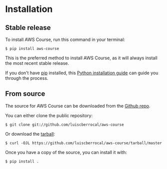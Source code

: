 # Installation

## Stable release

To install AWS Course, run this command in your
terminal:

``` console
$ pip install aws-course
```

This is the preferred method to install AWS Course, as it will always install the most recent stable release.

If you don't have [pip][] installed, this [Python installation guide][]
can guide you through the process.

## From source

The source for AWS Course can be downloaded from
the [Github repo][].

You can either clone the public repository:

``` console
$ git clone git://github.com/luiscberrocal/aws-course
```

Or download the [tarball][]:

``` console
$ curl -OJL https://github.com/luiscberrocal/aws-course/tarball/master
```

Once you have a copy of the source, you can install it with:

``` console
$ pip install .
```

  [pip]: https://pip.pypa.io
  [Python installation guide]: http://docs.python-guide.org/en/latest/starting/installation/
  [Github repo]: https://github.com/%7B%7B%20cookiecutter.github_username%20%7D%7D/%7B%7B%20cookiecutter.project_slug%20%7D%7D
  [tarball]: https://github.com/%7B%7B%20cookiecutter.github_username%20%7D%7D/%7B%7B%20cookiecutter.project_slug%20%7D%7D/tarball/master
